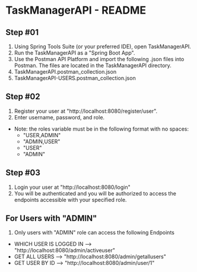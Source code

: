 
# TaskManagerAPI - README

## Step #01
1. Using Spring Tools Suite (or your preferred IDE), open TaskManagerAPI.
2. Run the TaskManagerAPI as a "Spring Boot App".
3. Use the Postman API Platform and import the following .json files into Postman. The files are located in the TaskManagerAPI directory.
  1. TaskManagerAPI.postman_collection.json
  2. TaskManagerAPI-USERS.postman_collection.json

## Step #02

1. Register your user at "http://localhost:8080/register/user".
2. Enter username, password, and role.
  - Note: the roles variable must be in the following format with no spaces:
    - "USER,ADMIN"
    - "ADMIN,USER"
    - "USER"
    - "ADMIN"

## Step #03
1. Login your user at "http://localhost:8080/login" 
2. You will be authenticated and you will be authorized to access the endpoints accessible with your specified role.


## For Users with "ADMIN"  
1. Only users with "ADMIN" role can access the following Endpoints
  - WHICH USER IS LOGGED IN --> "http://localhost:8080/admin/activeuser"
  - GET ALL USERS --> "http://localhost:8080/admin/getallusers"
  - GET USER BY ID --> "http://localhost:8080/admin/user/1"

